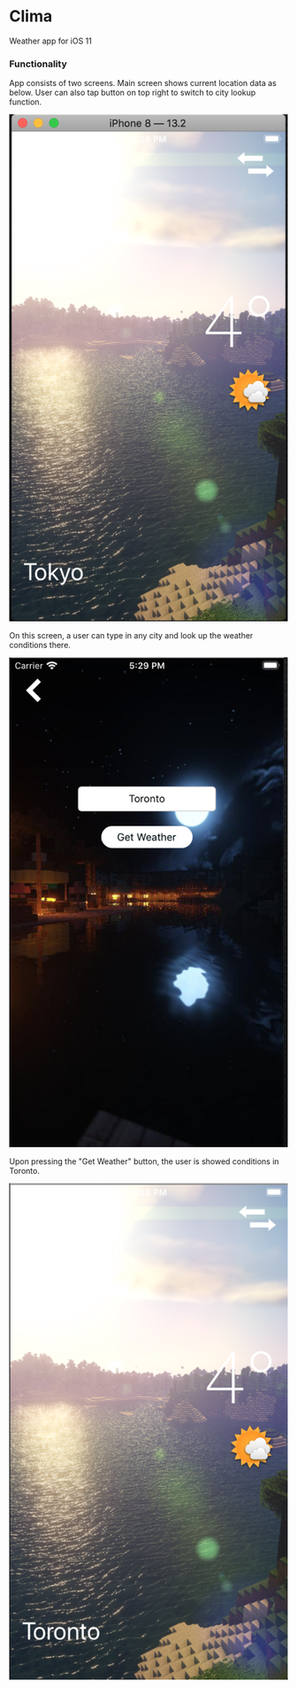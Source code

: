 # Clima

Weather app for iOS 11

### Functionality

App consists of two screens. Main screen shows current location data as below. User can also tap button on top right to switch to city lookup function. 

![alt text](ssmain.png)

On this screen, a user can type in any city and look up the weather conditions there.

![alt text](ss1.png)

Upon pressing the "Get Weather" button, the user is showed conditions in Toronto.

![alt text](ss2.png)
